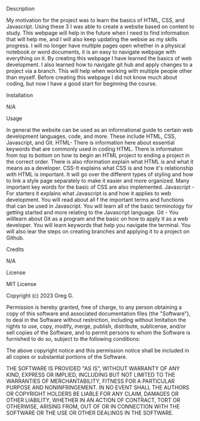 Description

My motivation for the project was to learn the basics of HTML, CSS, and Javascript. Using these 3 I was able to create a website based on content to study. This webpage will help in the future when I need to find information that will help me, and I will also keep updating the websie as my skills progress. I will no longer have multiple pages open whether in a physical notebook or word documents, it is an easy to navigate webpage with everything on it. By creating this webpage I have learned the basics of web development. I also learned how to navigate git hub and apply changes to a project via a branch. This will help when working with multiple people other than myself. Before creating this webpage I did not know much about coding, but now I have a good start for beginning the course.

Installation

N/A

Usage

In general the website can be used as an informational guide to certain web development languages, code, and more. These include HTML, CSS, Javascript, and Git. HTML- There is information here about essential keywords that are commonly used in coding HTML. There is informaton from top to bottom on how to begin an HTML project to ending a project in the correct order. There is also nformation explain what HTML is and what it means as a developer. CSS-It explains what CSS is and how it's relationship with HTML is important. It will go over the different types of styling and how to link a style page separately to make it easier and more organized. Many important key words for the basic of CSS are also implemented. Javascript - For starters it explains what Javascript is and how it applies to web development. You will read about all f the important terms and functions that can be used in Javascript. You will learn all of the basic terminology for getting started and more relating to the Javascript language. Git - You willlearn about Git as a program and the basic on how to apply it as a web developer. You will learn keywords that help you navigate the terminal. You will also lear the steps on creating branches and applying it to a project on Github.


Credits

N/A

License

MIT License

Copyright (c) 2023 Greg G.

Permission is hereby granted, free of charge, to any person obtaining a copy of this software and associated documentation files (the "Software"), to deal in the Software without restriction, including without limitation the rights to use, copy, modify, merge, publish, distribute, sublicense, and/or sell copies of the Software, and to permit persons to whom the Software is furnished to do so, subject to the following conditions:

The above copyright notice and this permission notice shall be included in all copies or substantial portions of the Software.

THE SOFTWARE IS PROVIDED "AS IS", WITHOUT WARRANTY OF ANY KIND, EXPRESS OR IMPLIED, INCLUDING BUT NOT LIMITED TO THE WARRANTIES OF MERCHANTABILITY, FITNESS FOR A PARTICULAR PURPOSE AND NONINFRINGEMENT. IN NO EVENT SHALL THE AUTHORS OR COPYRIGHT HOLDERS BE LIABLE FOR ANY CLAIM, DAMAGES OR OTHER LIABILITY, WHETHER IN AN ACTION OF CONTRACT, TORT OR OTHERWISE, ARISING FROM, OUT OF OR IN CONNECTION WITH THE SOFTWARE OR THE USE OR OTHER DEALINGS IN THE SOFTWARE.
